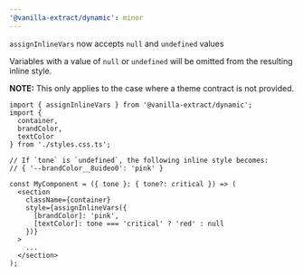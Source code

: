 ```yaml
---
'@vanilla-extract/dynamic': minor
---
```


`assignInlineVars` now accepts `null` and `undefined` values

Variables with a value of `null` or `undefined` will be omitted from the resulting inline style.

**NOTE:** This only applies to the case where a theme contract is not provided.

```tsx
import { assignInlineVars } from '@vanilla-extract/dynamic';
import {
  container,
  brandColor,
  textColor
} from './styles.css.ts';

// If `tone` is `undefined`, the following inline style becomes:
// { '--brandColor__8uideo0': 'pink' }

const MyComponent = ({ tone }: { tone?: critical }) => (
  <section
    className={container}
    style={assignInlineVars({
      [brandColor]: 'pink',
      [textColor]: tone === 'critical' ? 'red' : null
    })}
  >
    ...
  </section>
);
```
